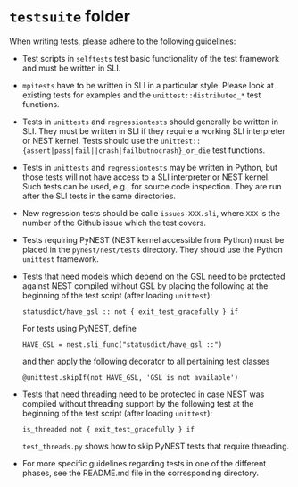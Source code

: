 # `testsuite` folder 

When writing tests, please adhere to the following guidelines:

* Test scripts in `selftests` test basic functionality of the test 
  framework and must be written in SLI.
  
* `mpitests` have to be written in SLI in a particular style. Please look at
  existing tests for examples and the `unittest::distributed_*` test functions.
  
* Tests in `unittests` and `regressiontests` should generally be written in
  SLI. They must be written in SLI if they require a working SLI interpreter
  or NEST kernel. Tests should use the 
  `unittest::{assert|pass|fail||crash|failbutnocrash}_or_die` test functions.
  
* Tests in `unittests` and `regressiontests` may be written in Python, but those
  tests will not have access to a SLI interpreter or NEST kernel. Such tests
  can be used, e.g., for source code inspection. They are run after the SLI
  tests in the same directories.

* New regression tests should be calle `issues-XXX.sli`, where `XXX` is the 
  number of the Github issue which the test covers. 

* Tests requiring PyNEST (NEST kernel accessible from Python) must be placed 
  in the `pynest/nest/tests` directory. They should use the Python `unittest` 
  framework.

* Tests that need models which depend on the GSL need to be protected against
  NEST compiled without GSL by placing the following at the beginning of
  the test script (after loading `unittest`):

      statusdict/have_gsl :: not { exit_test_gracefully } if

  For tests using PyNEST, define
  
      HAVE_GSL = nest.sli_func("statusdict/have_gsl ::")

  and then apply the following decorator to all pertaining test classes

      @unittest.skipIf(not HAVE_GSL, 'GSL is not available')
  
* Tests that need threading need to be protected in case NEST was compiled
  without threading support by the following test at the beginning of the
  test script (after loading `unittest`):
  
      is_threaded not { exit_test_gracefully } if

  `test_threads.py` shows how to skip PyNEST tests that require threading. 

* For more specific guidelines regarding tests in one of the different phases,
  see the README.md file in the corresponding directory.
